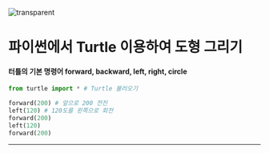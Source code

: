 ![transparent](https://capsule-render.vercel.app/api?type=transparent&fontColor=ffcc33&text=MinJun's%20GitHub%20&height=150&fontSize=60&desc=TIL&descAlignY=75&descAlign=60)

# 파이썬에서 Turtle 이용하여 도형 그리기

#### 터틀의 기본 명령어 forward, backward, left, right, circle
```python
from turtle import * # Turtle 불러오기

forward(200) # 앞으로 200 전진
left(120) # 120도를 왼쪽으로 회전
forward(200)
left(120)
forward(200)
```

<hr>